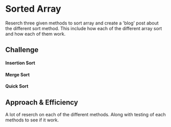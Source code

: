  # Sorted Array
Reserch three given methods  to sort array and create a 'blog' post about the different sort method. This include how each of the different array sort and how each of them work.

## Challenge

  #### Insertion Sort

  #### Merge Sort

  #### Quick Sort

## Approach & Efficiency
A lot of reserch on each of the different methods. Along with testing of each methods to see if it work. 
